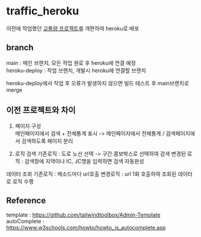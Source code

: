 # traffic_heroku
이전에 작업했던 [교통량 프로젝트](https://github.com/proceane/traffic_project)를 개편하여 heroku로 배포

## branch
main : 메인 브랜치, 모든 작업 완료 후 heroku에 연결 예정  
heroku-deploy : 작업 브랜치, 개발시 heroku에 연결할 브랜치  

heroku-deploy에서 작업 후 오류가 발생하지 않으면 빌드 테스트 후 main브랜치로 merge

## 이전 프로젝트와 차이
1. 페이지 구성  
  메인페이지에서 검색 + 전체통계 표시 -> 메인페이지에서 전체통계 / 검색페이지에서 검색하도록 페이지 분리

2. 로직
  검색 
  기존로직 : 도로 노선 선택 -> 구간 콤보박스로 선택하여 검색
  변경된 로직 : 검색창에 지역이나 IC, JC명을 입력하면 검색 자동완성
  
  데이터 조회
  기존로직 : 메소드마다 url호출
  변경로직 : url 1회 호출하여 조회된 데이터로 로직 수행
  
## Reference
template : https://github.com/tailwindtoolbox/Admin-Template  
autoComplete : https://www.w3schools.com/howto/howto_js_autocomplete.asp
